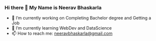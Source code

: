 ### Hi there 👋 My Name is Neerav Bhaskarla 

<!--
**neeravbhaskarla/neeravbhaskarla** is a ✨ _special_ ✨ repository because its `README.md` (this file) appears on your GitHub profile.
-->
- 🔭 I’m currently working on Completing Bachelor degree and Getting a Job
- 🌱 I’m currently learning WebDev and DataScience
- 📫 How to reach me: neeravbhaskarla@gmail.com
